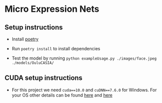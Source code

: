 # Micro Expression Nets

## Setup instructions

* Install [poetry](https://python-poetry.org/docs/)

* Run `poetry install` to install dependencies

* Test the model by running `python exampleUsage.py ./images/face.jpeg ./models/OuluCASIA/`

## CUDA setup instructions

* For this project we need `cuda==10.0` and `cuDNN==7.6.0` for Windows. For your OS other details can be found [here](https://stackoverflow.com/questions/50622525/which-tensorflow-and-cuda-version-combinations-are-compatible) and [here](https://www.tensorflow.org/install/gpu)